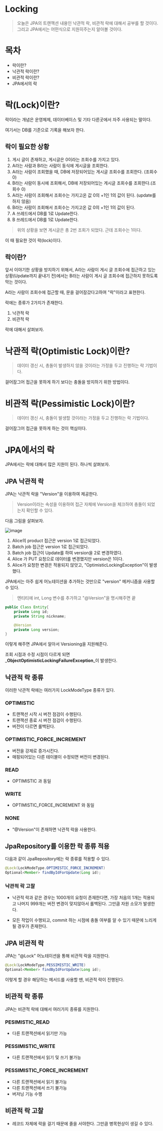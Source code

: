 # Locking

> 오늘은 JPA의 트랜잭션 내용인 낙관적 락, 비관적 락에 대해서 공부를 할 것이다. 그리고 JPA에서는 어떤식으로 지원히주는지 알아볼 것이다.

# 목차

* 락이란?
* 낙관적 락이란?
* 비관적 락이란?
* JPA에서의 락

# 락(Lock)이란?
락이라는 개념은 운영체제, 데이터베이스 및 기타 다른곳에서 자주 사용되는 말이다.

여기서는 DB를 기준으로 기록을 해보자 한다.

## 락이 필요한 상황

1. 게시 글이 존재하고, 게시글은 0이라는 조회수를 가지고 있다.
2. A라는 사람과 B라는 사람이 동식에 게시글을 조회한다.
3. A라는 사람이 조회했을 때, DB에 저장되어있는 게시글 조회수를 조회한다. (조회수 0)
4. B라는 사람이 동시에 조회해서, DB에 저장되어있는 게시글 조회수를 조회한다.(조회수 0)
5. A라는 사람이 조회해서 조회수는 가지고온 값 0의 +1인 1의 값이 된다. (update를 하지 않음)
6. B라는 사람이 조회해서 조회수는 가지고온 값 0의 +1인 1의 값이 된다.
7. A 쓰레드에서 DB를 1로 Update한다.
8. B 쓰레드에서 DB를 1로 Update한다.

> 위의 상황을 보면 게시글은 총 2번 조회가 되었다. 근데 조회수는 1이다.

이 때 필요한 것이 락(lock)이다.

## 락이란?
앞서 이야기한 상황을 방지하기 위해서, A라는 사람이 게시 글 조회수에 접근하고 있는 상황(Update까지 끝내기 전)에서는 B라는 사람이 게시 글 조회수에 접근하지 못하도록 막는 것이다.

A라는 사람이 조회수에 접근할 때, 문을 걸어잠갔다고하여 "락"이라고 표현한다.

락에는 종류가 2가지가 존재한다.

1. 낙관적 락
2. 비관적 락

락에 대해서 살펴보자.

# 낙관적 락(Optimistic Lock)이란?
> 데이터 갱신 시, 총돌이 발생하지 않을 것이라는 가정을 두고 진행하는 락 기법이다.

걸어잠그어 접근을 못하게 하기 보다는 충돌을 방지하기 위한 방법이다.

# 비관적 락(Pessimistic Lock)이란?
> 데이터 갱신 시, 충돌이 발생할 것이라는 가정을 두고 진행하는 락 기법이다.

걸어잠그어 접근을 못하게 하는 것이 핵심이다.

# JPA에서의 락
JPA에서는 락에 대해서 많은 지원이 된다. 하나씩 살펴보자.

## JPA 낙관적 락
JPA는 낙관적 락을 "Version"을 이용하여 제공한다.

> Version이라는 속성을 이용하여 접근 자체에 Version을 체크하여 충돌이 되었는지 확인할 수 있다.

다음 그림을 살펴보자.

![image](https://user-images.githubusercontent.com/79268661/187074273-199fd370-a6cd-43e5-a08d-b98b357e47ef.png)


1. Alice의 product 접근은 version 1로 접근되었다.
2. Batch job 접근은 version 1로 접근되었다.
3. Batch job 접근이 Update를 하여 version을 2로 변경하였다.
4. Alice 가 PUT 요청으로 데이터를 변경했지만 version은 1이다.
5. Alice가 요청한 변경은 적용되지 않앗고, "OptimisticLockingException"이 발생했다.

JPA에서는 아주 쉽게 어노테이션을 추가하는 것만으로 "version" 메커니즘을 사용할 수 있다.

> 엔티티에 int, Long 변수를 추가하고 "@Version"을 명시해주면 끝

```java
public Class Entity{
    private Long id;
    private String nickname;

    @Version
    private Long version;
}
```
이렇게 해주면 JPA에서 알아서 Versioning을 지원해준다.

조회 시점과 수정 시점이 다르게 되면 _**ObjectOptimisticLockingFailureException**_이 발생한다.

## 낙관적 락 종류
이러한 낙관적 락에는 여러가지 LockModeType 종류가 있다.

### OPTIMISTIC

* 트랜잭션 시작 시 버전 점검이 수행된다.
* 트랜잭션 종료 시 버전 점검이 수행된다.
* 버전이 다르면 롤백된다.

### OPTIMISTIC_FORCE_INCREMENT
* 버전을 강제로 증가시킨다.
* 매핑되어있는 다른 테이블이 수정되면 버전이 변경된다.

### READ
* OPTIMISTIC 과 동일

### WRITE
* OPTIMISTIC_FORCE_INCREMENT 와 동일

### NONE
* "@Version"이 존재하면 낙관적 락을 사용한다.

## JpaRepository를 이용한 락 종류 적용
다음과 같이 JpaRepository에는 락 종류를 적용할 수 있다.

```java
@Lock(LockModeType.OPTIMISTIC_FORCE_INCREMENT)
Optional<Member> findByIdForUpdate(Long id);
```

### 낙관적 락 고찰

* 낙관적 락과 같은 경우는 1000개의 요청이 존재한다면, 가장 처음의 1개는 적용되고 나머지 999개는 버전 변경이 맞지않아서 롤백된다. 그만큼 자원 소모가 발생한다.

* 모든 작업이 수행되고, commit 하는 시점에 충돌 여부를 알 수 있기 때문에 느리게 될 경우가 존재한다.

## JPA 비관적 락
JPA는 "@Lock" 어노테이션을 통해 비관적 락을 지원한다.

```java
@Lock(LockModeType.PESSIMISTIC_WRITE)
Optional<Member> findByIdForUpdate(Long id);
```

이렇게 할 경우 해당하는 메서드를 사용할 땐, 비관적 락이 진행된다.

## 비관적 락 종류

JPA는 비관적 락에 대해서 여러가지 종류를 지원한다.

### PESIMISTIC_READ
* 다른 트랜잭션에서 읽기만 가능

### PESSIMISTIC_WRITE
* 다른 트랜잭션에서 읽기 및 쓰기 불가능

### PESSIMISTIC_FORCE_INCREMENT
* 다른 트랜잭션에서 읽기 불가능
* 다른 트랜잭션에서 쓰기 불가능
* 버저닝 기능 수행

## 비관적 락 고찰

* 레코드 자체에 락을 걸기 때문에 줄을 서야한다. 그만큼 병목현상이 생길 수 있다.




